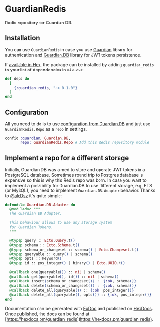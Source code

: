 # GuardianRedis

Redis repository for Guardian DB. 

## Installation

You can use `GuardianRedis` in case you use [Guardian](https://github.com/ueberauth/guardian) library for authentication 
and [Guardian.DB](https://github.com/ueberauth/guardian_db) library for JWT tokens persistence.  

If [available in Hex](https://hex.pm/docs/publish), the package can be installed
by adding `guardian_redis` to your list of dependencies in `mix.exs`:

```elixir
def deps do
  [
    {:guardian_redis, "~> 0.1.0"}
  ]
end
```


## Configuration

All you need to do is to use [configuration from Guardian.DB](https://github.com/ueberauth/guardian_db#readme) 
and just use `GuardianRedis.Repo` as a `repo` in settings.  

```elixir
config :guardian, Guardian.DB,
       repo: GuardianRedis.Repo # Add this Redis repository module
```

## Implement a repo for a different storage

Initially, Guardian.DB was aimed to store and operate JWT tokens in a PostgreSQL database. 
Sometimes round trip to Postgres database is expensive so this is why this Redis repo was born.
In case you want to implement a possibility for Guardian.DB to use different storage, e.g. ETS (or MySQL), 
you need to implement `Guardian.DB.Adapter` behavior. Thanks to [@aleDsz](https://github.com/aleDsz) it's quite simple:

```elixir
defmodule Guardian.DB.Adapter do
  @moduledoc """
  The Guardian DB Adapter.

  This behaviour allows to use any storage system
  for Guardian Tokens.
  """

  @typep query :: Ecto.Query.t()
  @typep schema :: Ecto.Schema.t()
  @typep schema_or_changeset :: schema() | Ecto.Changeset.t()
  @typep queryable :: query() | schema()
  @typep opts :: keyword()
  @typep id :: pos_integer() | binary() | Ecto.UUID.t()

  @callback one(queryable()) :: nil | schema()
  @callback get(queryable(), id()) :: nil | schema()
  @callback insert(schema_or_changeset()) :: {:ok, schema()}
  @callback delete(schema_or_changeset()) :: {:ok, schema()}
  @callback delete_all(queryable()) :: {:ok, pos_integer()}
  @callback delete_all(queryable(), opts()) :: {:ok, pos_integer()}
end
```


Documentation can be generated with [ExDoc](https://github.com/elixir-lang/ex_doc)
and published on [HexDocs](https://hexdocs.pm). Once published, the docs can
be found at [https://hexdocs.pm/guardian_redis](https://hexdocs.pm/guardian_redis).

